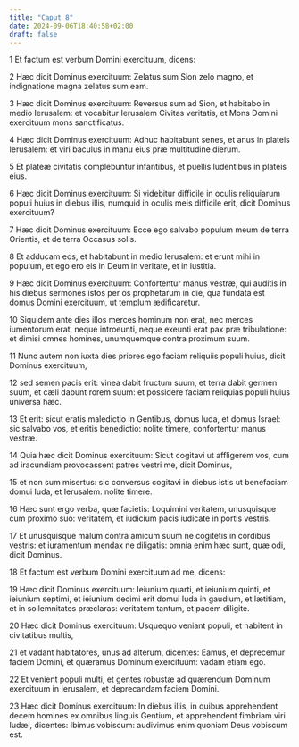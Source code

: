 ```yaml
---
title: "Caput 8"
date: 2024-09-06T18:40:58+02:00
draft: false
---
```




1 Et factum est verbum Domini exercituum, dicens:

2 Hæc dicit Dominus exercituum: Zelatus sum Sion zelo magno, et indignatione magna zelatus sum eam.

3 Hæc dicit Dominus exercituum: Reversus sum ad Sion, et habitabo in medio Ierusalem: et vocabitur Ierusalem Civitas veritatis, et Mons Domini exercituum mons sanctificatus.

4 Hæc dicit Dominus exercituum: Adhuc habitabunt senes, et anus in plateis Ierusalem: et viri baculus in manu eius præ multitudine dierum.

5 Et plateæ civitatis complebuntur infantibus, et puellis ludentibus in plateis eius.

6 Hæc dicit Dominus exercituum: Si videbitur difficile in oculis reliquiarum populi huius in diebus illis, numquid in oculis meis difficile erit, dicit Dominus exercituum?

7 Hæc dicit Dominus exercituum: Ecce ego salvabo populum meum de terra Orientis, et de terra Occasus solis.

8 Et adducam eos, et habitabunt in medio Ierusalem: et erunt mihi in populum, et ego ero eis in Deum in veritate, et in iustitia.

9 Hæc dicit Dominus exercituum: Confortentur manus vestræ, qui auditis in his diebus sermones istos per os prophetarum in die, qua fundata est domus Domini exercituum, ut templum ædificaretur.

10 Siquidem ante dies illos merces hominum non erat, nec merces iumentorum erat, neque introeunti, neque exeunti erat pax præ tribulatione: et dimisi omnes homines, unumquemque contra proximum suum.

11 Nunc autem non iuxta dies priores ego faciam reliquiis populi huius, dicit Dominus exercituum,

12 sed semen pacis erit: vinea dabit fructum suum, et terra dabit germen suum, et cæli dabunt rorem suum: et possidere faciam reliquias populi huius universa hæc.

13 Et erit: sicut eratis maledictio in Gentibus, domus Iuda, et domus Israel: sic salvabo vos, et eritis benedictio: nolite timere, confortentur manus vestræ.

14 Quia hæc dicit Dominus exercituum: Sicut cogitavi ut affligerem vos, cum ad iracundiam provocassent patres vestri me, dicit Dominus,

15 et non sum misertus: sic conversus cogitavi in diebus istis ut benefaciam domui Iuda, et Ierusalem: nolite timere.

16 Hæc sunt ergo verba, quæ facietis: Loquimini veritatem, unusquisque cum proximo suo: veritatem, et iudicium pacis iudicate in portis vestris.

17 Et unusquisque malum contra amicum suum ne cogitetis in cordibus vestris: et iuramentum mendax ne diligatis: omnia enim hæc sunt, quæ odi, dicit Dominus.

18 Et factum est verbum Domini exercituum ad me, dicens:

19 Hæc dicit Dominus exercituum: Ieiunium quarti, et ieiunium quinti, et ieiunium septimi, et ieiunium decimi erit domui Iuda in gaudium, et lætitiam, et in sollemnitates præclaras: veritatem tantum, et pacem diligite.

20 Hæc dicit Dominus exercituum: Usquequo veniant populi, et habitent in civitatibus multis,

21 et vadant habitatores, unus ad alterum, dicentes: Eamus, et deprecemur faciem Domini, et quæramus Dominum exercituum: vadam etiam ego.

22 Et venient populi multi, et gentes robustæ ad quærendum Dominum exercituum in Ierusalem, et deprecandam faciem Domini.

23 Hæc dicit Dominus exercituum: In diebus illis, in quibus apprehendent decem homines ex omnibus linguis Gentium, et apprehendent fimbriam viri Iudæi, dicentes: Ibimus vobiscum: audivimus enim quoniam Deus vobiscum est.

